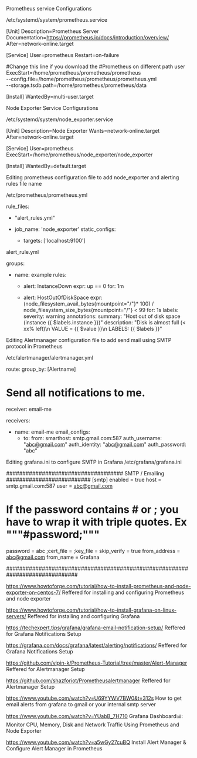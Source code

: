 Prometheus service Configurations

/etc/systemd/system/prometheus.service

[Unit]
Description=Prometheus Server
Documentation=https://prometheus.io/docs/introduction/overview/
After=network-online.target

[Service]
User=prometheus
Restart=on-failure

#Change this line if you download the 
#Prometheus on different path user
ExecStart=/home/prometheus/prometheus/prometheus \
  --config.file=/home/prometheus/prometheus/prometheus.yml \
  --storage.tsdb.path=/home/prometheus/prometheus/data

[Install]
WantedBy=multi-user.target






Node Exporter Service Configurations

/etc/systemd/system/node_exporter.service

[Unit]
Description=Node Exporter
Wants=network-online.target
After=network-online.target

[Service]
User=prometheus
ExecStart=/home/prometheus/node_exporter/node_exporter

[Install]
WantedBy=default.target








Editing prometheus configuration file to add node_exporter and alerting rules file name

/etc/prometheus/prometheus.yml

rule_files:
  - "alert_rules.yml"


- job_name: 'node_exporter'
  static_configs:
    - targets: ['localhost:9100']







alert_rule.yml


groups:
 - name: example
   rules:
   - alert: InstanceDown
     expr: up == 0
     for: 1m

   - alert: HostOutOfDiskSpace
     expr: (node_filesystem_avail_bytes{mountpoint="/"}* 100) / node_filesystem_size_bytes{mountpoint="/"} < 99
     for: 1s
     labels:
       severity: warning
     annotations:
       summary: "Host out of disk space (instance {{ $labels.instance }})"
       description: "Disk is almost full (< xx% left)\n  VALUE = {{ $value }}\n  LABELS: {{ $labels }}"






Editing Alertmanager configuration file to add send mail using SMTP protocol in Prometheus

/etc/alertmanager/alertmanager.yml

route:
  group_by: [Alertname]
  # Send all notifications to me.
  receiver: email-me

receivers:
- name: email-me
  email_configs:
  - to: 
    from: 
    smarthost: smtp.gmail.com:587
    auth_username: "abc@gmail.com"
    auth_identity: "abc@gmail.com"
    auth_password: "abc"





Editing grafana.ini to configure SMTP in Grafana
/etc/grafana/grafana.ini

#################################### SMTP / Emailing ##########################
[smtp]
enabled = true
host = smtp.gmail.com:587
user = abc@gmail.com
# If the password contains # or ; you have to wrap it with triple quotes. Ex """#password;"""
password = abc
;cert_file =
;key_file =
skip_verify = true
from_address = abc@gmail.com
from_name = Grafana



##############################################################################

https://www.howtoforge.com/tutorial/how-to-install-prometheus-and-node-exporter-on-centos-7/ 
Reffered for installing and configuring Prometheus and node exporter

https://www.howtoforge.com/tutorial/how-to-install-grafana-on-linux-servers/
Reffered for installing and configuring Grafana

https://techexpert.tips/grafana/grafana-email-notification-setup/
Reffered for Grafana Notifications Setup

https://grafana.com/docs/grafana/latest/alerting/notifications/
Reffered for Grafana Notifications Setup

https://github.com/vipin-k/Prometheus-Tutorial/tree/master/Alert-Manager
Reffered for Alertmanager Setup

https://github.com/shazforiot/Prometheusalertmanager
Reffered for Alertmanager Setup

https://www.youtube.com/watch?v=U69YYWV7BW0&t=312s
How to get email alerts from grafana to gmail or your internal smtp server

https://www.youtube.com/watch?v=YUabB_7H710
Grafana Dashboard📊: Monitor CPU, Memory, Disk and Network Traffic Using Prometheus and Node Exporter

https://www.youtube.com/watch?v=a5wGy27cuBQ
Install Alert Manager & Configure Alert Manager in Prometheus
